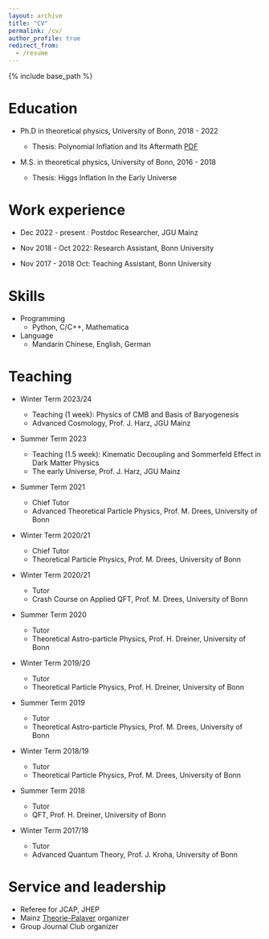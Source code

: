 ```yaml
---
layout: archive
title: "CV"
permalink: /cv/
author_profile: true
redirect_from:
  - /resume
---
```


{% include base_path %}

Education
======
* Ph.D in theoretical physics, University of Bonn, 2018 - 2022
    * Thesis: Polynomial Inflation and Its Aftermath [PDF](https://bonndoc.ulb.uni-bonn.de/xmlui/handle/20.500.11811/10407)
      
* M.S. in theoretical physics, University of Bonn, 2016 - 2018
    * Thesis: Higgs Inflation In the Early Universe
      
<!-- * B.S. in physics, China Three Gorges University, 2012 -2016 -->

Work experience
======
* Dec 2022 - present : Postdoc Researcher, JGU Mainz
  <!-- * Duties includes: Updates and improvements to template -->
  <!-- * Supervisor: The Users -->

* Nov 2018 - Oct 2022: Research Assistant, Bonn University 
  <!-- * Duties included: Merging pull requests  -->
  <!-- * Supervisor: Professor Hub -->
  
* Nov 2017 - 2018 Oct: Teaching  Assistant, Bonn University 


  <!-- * Summer 2015: Research Assistant -->
  <!-- * Github University -->
  <!-- * Duties included: Tagging issues -->
  <!-- * Supervisor: Professor Git -->
  
Skills
======
* Programming
  * Python, C/C++, Mathematica
* Language
  * Mandarin Chinese, English, German

<!-- Publications
======
  <ul>{% for post in site.publications reversed %}
    {% include archive-single-cv.html %}
  {% endfor %}</ul>
-->

<!-- Talks
======
  <ul>{% for post in site.talks reversed %}
    {% include archive-single-talk-cv.html  %}
  {% endfor %}</ul>
-->

<!-- Teaching
======
  <ul>{% for post in site.teaching reversed %}
    {% include archive-single-cv.html %}
  {% endfor %}</ul> 
-->
  

Teaching
======
* Winter Term 2023/24
  * Teaching (1 week): Physics of CMB and Basis of Baryogenesis
  * Advanced Cosmology, Prof. J. Harz, JGU Mainz

* Summer Term 2023
    * Teaching (1.5 week): Kinematic Decoupling  and Sommerfeld Effect in Dark Matter Physics
    * The early Universe, Prof. J. Harz, JGU Mainz

* Summer Term 2021
    * Chief Tutor
    * Advanced Theoretical Particle Physics, Prof. M. Drees, University of Bonn

* Winter Term 2020/21
    * Chief Tutor
    * Theoretical Particle Physics, Prof. M. Drees, University of Bonn

* Winter Term 2020/21
    * Tutor
    * Crash Course on  Applied QFT, Prof. M. Drees, University of Bonn

* Summer Term 2020
    * Tutor
    * Theoretical Astro-particle Physics,  Prof. H. Dreiner, University of Bonn

* Winter Term 2019/20
    * Tutor
    * Theoretical Particle Physics,  Prof. H. Dreiner, University of Bonn

* Summer Term 2019
  * Tutor
  * Theoretical Astro-particle Physics, Prof. M. Drees, University of Bonn

* Winter Term 2018/19
  * Tutor
  * Theoretical Particle Physics, Prof. M. Drees, University of Bonn

* Summer Term 2018
  * Tutor  
  * QFT,  Prof. H. Dreiner, University of Bonn

* Winter Term 2017/18
  * Tutor
  * Advanced Quantum Theory,   Prof. J. Kroha, University of Bonn
 
Service and leadership
======
* Referee for JCAP, JHEP
* Mainz [Theorie-Palaver](https://www.thep.physik.uni-mainz.de/theorie-palaver/) organizer
* Group Journal Club  organizer


